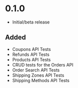 # 0.1.0

- Initial/beta release

## Added
- Coupons API Tests
- Refunds API Tests
- Products API Tests
- CRUD tests for the Orders API
- Order Search API Tests
- Shipping Zones API Tests
- Shipping Methods API Tests
